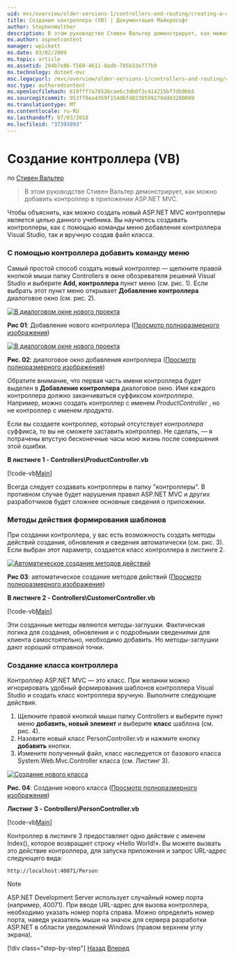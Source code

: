 ```yaml
---
uid: mvc/overview/older-versions-1/controllers-and-routing/creating-a-controller-vb
title: Создание контроллера (VB) | Документация Майкрософт
author: StephenWalther
description: В этом руководстве Стивен Вальтер демонстрирует, как можно добавить контроллер в приложении ASP.NET MVC.
ms.author: aspnetcontent
manager: wpickett
ms.date: 03/02/2009
ms.topic: article
ms.assetid: 204b7e86-f560-4611-8adb-785b33e777b9
ms.technology: dotnet-mvc
msc.legacyurl: /mvc/overview/older-versions-1/controllers-and-routing/creating-a-controller-vb
msc.type: authoredcontent
ms.openlocfilehash: 619fff7a78526cae6c3db0f3c414215bf7db9bb5
ms.sourcegitcommit: 953ff9ea4369f154d6fd0239599279ddd3280009
ms.translationtype: MT
ms.contentlocale: ru-RU
ms.lasthandoff: 07/03/2018
ms.locfileid: "37393893"
---
```

<a name="creating-a-controller-vb"></a>Создание контроллера (VB)
====================
по [Стивен Вальтер](https://github.com/StephenWalther)

> В этом руководстве Стивен Вальтер демонстрирует, как можно добавить контроллер в приложении ASP.NET MVC.


Чтобы объяснить, как можно создать новый ASP.NET MVC контроллеры является целью данного учебника. Вы научитесь создавать контроллеры, как с помощью команды меню добавления контроллера Visual Studio, так и вручную создав файл класса.

### <a name="using-the-add-controller-menu-option"></a>С помощью контроллера добавить команду меню

Самый простой способ создать новый контроллер — щелкните правой кнопкой мыши папку Controllers в окне обозревателя решений Visual Studio и выберите **Add, контроллера** пункт меню (см. рис. 1). Если выбрать этот пункт меню открывает **Добавление контроллера** диалоговое окно (см. рис. 2).


[![В диалоговом окне нового проекта](creating-a-controller-vb/_static/image1.jpg)](creating-a-controller-vb/_static/image1.png)

**Рис 01**: Добавление нового контроллера ([Просмотр полноразмерного изображения](creating-a-controller-vb/_static/image2.png))


[![В диалоговом окне нового проекта](creating-a-controller-vb/_static/image2.jpg)](creating-a-controller-vb/_static/image3.png)

**Рис. 02**: диалоговое окно добавления контроллера ([Просмотр полноразмерного изображения](creating-a-controller-vb/_static/image4.png))


Обратите внимание, что первая часть имени контроллера будет выделен в **Добавление контроллера** диалоговое окно. Имя каждого контроллера должно заканчиваться суффиксом *контроллера*. Например, можно создать контроллер с именем *ProductController* , но не контроллер с именем *продукта*.


Если вы создаете контроллер, который отсутствует *контроллера* суффикса, то вы не сможете заставить контроллер. Не сделать, — я потрачены впустую бесконечные часы мою жизнь после совершения этой ошибки.


**В листинге 1 - Controllers\ProductController.vb**

[!code-vb[Main](creating-a-controller-vb/samples/sample1.vb)]

Всегда следует создавать контроллеры в папку "контроллеры". В противном случае будет нарушения правил ASP.NET MVC и других разработчиков будет сложнее основные сведения о приложении.

### <a name="scaffolding-action-methods"></a>Методы действия формирования шаблонов

При создании контроллера, у вас есть возможность создать методы действий создания, обновления и сведения автоматически (см. рис. 3). Если выбран этот параметр, создается класс контроллера в листинге 2.


[![Автоматическое создание методов действий](creating-a-controller-vb/_static/image3.jpg)](creating-a-controller-vb/_static/image5.png)

**Рис 03**: автоматическое создание методов действий ([Просмотр полноразмерного изображения](creating-a-controller-vb/_static/image6.png))


**В листинге 2 - Controllers\CustomerController.vb**

[!code-vb[Main](creating-a-controller-vb/samples/sample2.vb)]

Эти созданные методы являются методы-заглушки. Фактическая логика для создания, обновления и с подробными сведениями для клиента самостоятельно, необходимо добавить. Но методы-заглушки дают хороший отправной точки.

### <a name="creating-a-controller-class"></a>Создание класса контроллера

Контроллер ASP.NET MVC — это класс. При желании можно игнорировать удобный формирования шаблонов контроллера Visual Studio и создать класс контроллера вручную. Выполните следующие действия.

1. Щелкните правой кнопкой мыши папку Controllers и выберите пункт меню **добавить, новый элемент** и выберите **класс** шаблона (см. рис. 4).
2. Назовите новый класс PersonController.vb и нажмите кнопку **добавить** кнопки.
3. Измените полученный файл, класс наследуется от базового класса System.Web.Mvc.Controller класса (см. Листинг 3).


[![Создание нового класса](creating-a-controller-vb/_static/image4.jpg)](creating-a-controller-vb/_static/image7.png)

**Рис. 04**: Создание нового класса ([Просмотр полноразмерного изображения](creating-a-controller-vb/_static/image8.png))


**Листинг 3 - Controllers\PersonController.vb**

[!code-vb[Main](creating-a-controller-vb/samples/sample3.vb)]

Контроллер в листинге 3 предоставляет одно действие с именем Index(), которое возвращает строку «Hello World!». Вы можете вызвать это действие контроллера, для запуска приложения и запрос URL-адрес следующего вида:

`http://localhost:40071/Person`

> [!NOTE]
> 
> ASP.NET Development Server использует случайный номер порта (например, 40071). При вводе URL-адрес для вызова контроллера, необходимо указать номер порта справа. Можно определить номер порта, наведя указатель мыши на значок для сервера разработки ASP.NET в области уведомлений Windows (правом верхнем углу экрана).
> 
> [!div class="step-by-step"]
> [Назад](adding-dynamic-content-to-a-cached-page-vb.md)
> [Вперед](creating-an-action-vb.md)
